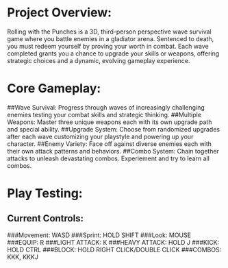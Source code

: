 # Project Overview:

Rolling with the Punches is a 3D, third-person perspective wave survival game where you battle enemies in a gladiator arena. 
Sentenced to death, you must redeem yourself by proving your worth in combat. Each wave completed grants you a chance to upgrade
your skills or weapons, offering strategic choices and a dynamic, evolving gameplay experience.

# Core Gameplay:

##Wave Survival: Progress through waves of increasingly challenging enemies testing your combat skills and strategic thinking.
##Multiple Weapons: Master three unique weapons each with its own upgrade path and special ability.
##Upgrade System: Choose from randomized upgrades after each wave customizing your playstyle and powering up your character.
##Enemy Variety: Face off against diverse enemies each with their own attack patterns and behaviors.
##Combo System: Chain together attacks to unleash devastating combos. Experiement and try to learn all combos.

# Play Testing:
## Current Controls:
###Movement: WASD
###Sprint: HOLD SHIFT
###Look: MOUSE
###EQUIP: R
###LIGHT ATTACK: K
###HEAVY ATTACK: HOLD J
###KICK: HOLD CTRL
###BLOCK: HOLD RIGHT CLICK/DOUBLE CLICK
###COMBOS: KKK, KKKJ
